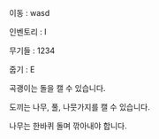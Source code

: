 이동 : wasd

인벤토리 : I

무기들 : 1234

줍기 : E

곡괭이는 돌을 캘 수 있습니다.

도끼는 나무, 풀, 나뭇가지를 캘 수 있습니다.

나무는 한바퀴 돌며 깎아내야 합니다.



